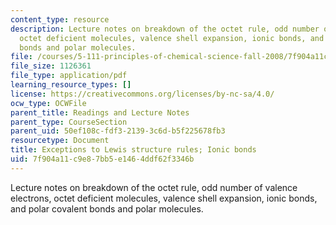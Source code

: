 ```yaml
---
content_type: resource
description: Lecture notes on breakdown of the octet rule, odd number of valence electrons,
  octet deficient molecules, valence shell expansion, ionic bonds, and polar covalent
  bonds and polar molecules.
file: /courses/5-111-principles-of-chemical-science-fall-2008/7f904a11c9e87bb5e1464ddf62f3346b_lecnotes12.pdf
file_size: 1126361
file_type: application/pdf
learning_resource_types: []
license: https://creativecommons.org/licenses/by-nc-sa/4.0/
ocw_type: OCWFile
parent_title: Readings and Lecture Notes
parent_type: CourseSection
parent_uid: 50ef108c-fdf3-2139-3c6d-b5f225678fb3
resourcetype: Document
title: Exceptions to Lewis structure rules; Ionic bonds
uid: 7f904a11-c9e8-7bb5-e146-4ddf62f3346b
---
```

Lecture notes on breakdown of the octet rule, odd number of valence electrons, octet deficient molecules, valence shell expansion, ionic bonds, and polar covalent bonds and polar molecules.